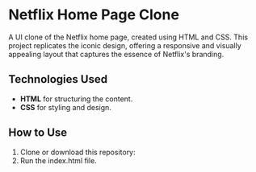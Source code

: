 # Netflix Home Page Clone 

A UI clone of the Netflix home page, created using HTML and CSS. This project replicates the iconic design, offering a responsive and visually appealing layout that captures the essence of Netflix's branding.


## Technologies Used 
- **HTML** for structuring the content.
- **CSS** for styling and design.

## How to Use 
1. Clone or download this repository:
2. Run the index.html file.
   
